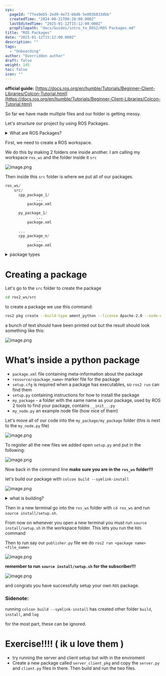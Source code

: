 ```yaml
---
sys:
  pageId: "7fea9eb5-2ed9-4e73-b6d6-5e093b833dbb"
  createdTime: "2024-08-21T00:28:00.000Z"
  lastEditedTime: "2025-01-12T15:12:00.000Z"
  propFilepath: "docs/Guides/intro_to_ROS2/ROS Packages.md"
title: "ROS Packages"
date: "2025-01-12T15:12:00.000Z"
description: ""
tags:
  - "Onboarding"
author: "Overridden author"
draft: false
weight: 145
toc: false
icon: ""
---
```


**official guide:** [https://docs.ros.org/en/humble/Tutorials/Beginner-Client-Libraries/Colcon-Tutorial.html](https://docs.ros.org/en/humble/Tutorials/Beginner-Client-Libraries/Colcon-Tutorial.html)

So far we have made multiple files and our folder is getting messy.

Let's structure our project by using ROS Packages.

<details>

<summary>What are ROS Packages?</summary>

ROS Packages are, as the name implies, packages of code that are highly sharable between ROS developers.

They consist of a folder, `package.xml` file, and source code

```python
      cpp_package_1/
		      ... imagine much code files here ..
          package.xml
```

</details>

First, we need to create a ROS workspace.

We do this by making 2 folders one inside another. I am calling my workspace `ros_ws` and the folder inside it `src`

![image.png](https://prod-files-secure.s3.us-west-2.amazonaws.com/d518164a-d88e-44d1-a4ee-3adb3bd8bce0/70706947-fd18-4537-a67b-e12946812d31/image.png?X-Amz-Algorithm=AWS4-HMAC-SHA256&X-Amz-Content-Sha256=UNSIGNED-PAYLOAD&X-Amz-Credential=ASIAZI2LB4665YPE52ZD%2F20250416%2Fus-west-2%2Fs3%2Faws4_request&X-Amz-Date=20250416T081219Z&X-Amz-Expires=3600&X-Amz-Security-Token=IQoJb3JpZ2luX2VjELj%2F%2F%2F%2F%2F%2F%2F%2F%2F%2FwEaCXVzLXdlc3QtMiJIMEYCIQDdW6mMmxXaYJZhT%2FkWEayqt8Kkscyxh69E3Au60KSqLwIhALgWx9zg0sp56SWXbwNRSNUdoSgWO6ojv1HpJdnHyoaGKv8DCEEQABoMNjM3NDIzMTgzODA1IgzlpMfBR071RAnEA4sq3ANrn3qeh%2FYtwzaHpz2yZPo%2BiH4c0EiHz3JRsVUkMdkaa9W8eLEwITcWh%2B%2BYac%2BC9QgxdeeTgfwbjB5Qc1zG%2FjUxOdg6kYekJuKGAtp57j8HZIO8H8xHzURlScUlhZeM3S3ID6vaZLuzRLOR4mu%2FpDlIfp%2Bfgz8tzDJ3sTt4MutFbw1CwRusORltz873%2BlIMcfUUjxi6VweUXgaYmXs8Ezzu4Q2ZXf3kh4RakCb5ITR%2F7SodfKjG2tXffcHQcXVmBBdewhOzBJf5TkoN5ctCrskoQx61USp3YHZY0SQUyXKHV%2BoL4K3YZwrtEUUgqsMt2dIdQCy1%2FnPEifyBrJfQTJRCCFAynACRF1oPJVFlkuFeP%2FYTHIYG8%2FhihJ4axqPahs%2BRK5V6nQ4PY8dReuVsDm2%2BLtOhElz99E1rzVBrDLTxmApJ%2F6ytixUk8k24mQCc3K3qhmwAJTbQr6FFin%2F01OTYqPhym1nOytzQ4pksElJ5Vu76%2BkoPcck%2FXbkJoYd5l4NJJG3I4JeX8k%2FBPaVjPuCQ67O2UtLxNaHPuefE6FZmz8YgVfa0xpTZvss9su5%2Brmpc1bnuEwA6dpW0gI7ml4LuNmqVhJqFEwLsN44i22Ji39O0CLT%2FYZuJBN6nsjCdwP2%2FBjqkAbEw85XyL3g3anmRTVmeuyjX8ovMYWEtUCawRygARlv3dv05xJ8Z4LM%2FY4LQn4krpaVTQ0J5PIj32ZyrSq04MKnZ1KNtBkpBa8OYPphCBFbpNyECKkMELs1mEFRqXPhcDdyIzrPxUUrkhHzLqrPpKwHzBIEA3n6vS4g0xpZg0%2FaFjL0z6ADLt%2B2FUynapBrwqg74iUIcK054VlffUKxCmiZsC7yX&X-Amz-Signature=8acf8905da19049f97ecdf8b39c832d23790046be5979c77a407d4d8bdab6ef0&X-Amz-SignedHeaders=host&x-id=GetObject)

Then inside this `src` folder is where we put all of our packages.

```python
ros_ws/
    src/
      cpp_package_1/
		      ...
          package.xml

      py_package_1/
		      ...
          package.xml

      ...
      cpp_package_n/
		      ...
          package.xml

```

<details>

<summary>package types</summary>

packages can be either `C++` or python.

the intern file structure is different for each but for this guide we will stick to creating python packages

</details>

# Creating a package

Let's go to the `src` folder to create the package

```bash
cd ros2_ws/src
```

to create a package we use this command:

```bash
ros2 pkg create --build-type ament_python --license Apache-2.0 --node-name my_node my_package
```

a bunch of text should have been printed out but the result should look something like this:

![image.png](https://prod-files-secure.s3.us-west-2.amazonaws.com/d518164a-d88e-44d1-a4ee-3adb3bd8bce0/e6cf1e3f-8512-4a3e-b131-079f800bf3e8/image.png?X-Amz-Algorithm=AWS4-HMAC-SHA256&X-Amz-Content-Sha256=UNSIGNED-PAYLOAD&X-Amz-Credential=ASIAZI2LB4665YPE52ZD%2F20250416%2Fus-west-2%2Fs3%2Faws4_request&X-Amz-Date=20250416T081219Z&X-Amz-Expires=3600&X-Amz-Security-Token=IQoJb3JpZ2luX2VjELj%2F%2F%2F%2F%2F%2F%2F%2F%2F%2FwEaCXVzLXdlc3QtMiJIMEYCIQDdW6mMmxXaYJZhT%2FkWEayqt8Kkscyxh69E3Au60KSqLwIhALgWx9zg0sp56SWXbwNRSNUdoSgWO6ojv1HpJdnHyoaGKv8DCEEQABoMNjM3NDIzMTgzODA1IgzlpMfBR071RAnEA4sq3ANrn3qeh%2FYtwzaHpz2yZPo%2BiH4c0EiHz3JRsVUkMdkaa9W8eLEwITcWh%2B%2BYac%2BC9QgxdeeTgfwbjB5Qc1zG%2FjUxOdg6kYekJuKGAtp57j8HZIO8H8xHzURlScUlhZeM3S3ID6vaZLuzRLOR4mu%2FpDlIfp%2Bfgz8tzDJ3sTt4MutFbw1CwRusORltz873%2BlIMcfUUjxi6VweUXgaYmXs8Ezzu4Q2ZXf3kh4RakCb5ITR%2F7SodfKjG2tXffcHQcXVmBBdewhOzBJf5TkoN5ctCrskoQx61USp3YHZY0SQUyXKHV%2BoL4K3YZwrtEUUgqsMt2dIdQCy1%2FnPEifyBrJfQTJRCCFAynACRF1oPJVFlkuFeP%2FYTHIYG8%2FhihJ4axqPahs%2BRK5V6nQ4PY8dReuVsDm2%2BLtOhElz99E1rzVBrDLTxmApJ%2F6ytixUk8k24mQCc3K3qhmwAJTbQr6FFin%2F01OTYqPhym1nOytzQ4pksElJ5Vu76%2BkoPcck%2FXbkJoYd5l4NJJG3I4JeX8k%2FBPaVjPuCQ67O2UtLxNaHPuefE6FZmz8YgVfa0xpTZvss9su5%2Brmpc1bnuEwA6dpW0gI7ml4LuNmqVhJqFEwLsN44i22Ji39O0CLT%2FYZuJBN6nsjCdwP2%2FBjqkAbEw85XyL3g3anmRTVmeuyjX8ovMYWEtUCawRygARlv3dv05xJ8Z4LM%2FY4LQn4krpaVTQ0J5PIj32ZyrSq04MKnZ1KNtBkpBa8OYPphCBFbpNyECKkMELs1mEFRqXPhcDdyIzrPxUUrkhHzLqrPpKwHzBIEA3n6vS4g0xpZg0%2FaFjL0z6ADLt%2B2FUynapBrwqg74iUIcK054VlffUKxCmiZsC7yX&X-Amz-Signature=d22158f90e44d862f4faa5940c448f42315812e44f71994c4748d57a26120b19&X-Amz-SignedHeaders=host&x-id=GetObject)

# What’s inside a python package

- `package.xml` file containing meta-information about the package
- `resource/<package_name>` marker file for the package
- `setup.cfg` is required when a package has executables, so `ros2 run` can find them
- `setup.py` containing instructions for how to install the package
- `my_package` - a folder with the same name as your package, used by ROS 2 tools to find your package, contains `__init__.py`
- `my_node.py` an example node file (how nice of them)

Let's move all of our code into the `my_package/my_package` folder (this is next to the `my_node.py` file)

![image.png](https://prod-files-secure.s3.us-west-2.amazonaws.com/d518164a-d88e-44d1-a4ee-3adb3bd8bce0/9ce58f11-0da9-4d3e-b86d-506a9685d378/image.png?X-Amz-Algorithm=AWS4-HMAC-SHA256&X-Amz-Content-Sha256=UNSIGNED-PAYLOAD&X-Amz-Credential=ASIAZI2LB4665YPE52ZD%2F20250416%2Fus-west-2%2Fs3%2Faws4_request&X-Amz-Date=20250416T081219Z&X-Amz-Expires=3600&X-Amz-Security-Token=IQoJb3JpZ2luX2VjELj%2F%2F%2F%2F%2F%2F%2F%2F%2F%2FwEaCXVzLXdlc3QtMiJIMEYCIQDdW6mMmxXaYJZhT%2FkWEayqt8Kkscyxh69E3Au60KSqLwIhALgWx9zg0sp56SWXbwNRSNUdoSgWO6ojv1HpJdnHyoaGKv8DCEEQABoMNjM3NDIzMTgzODA1IgzlpMfBR071RAnEA4sq3ANrn3qeh%2FYtwzaHpz2yZPo%2BiH4c0EiHz3JRsVUkMdkaa9W8eLEwITcWh%2B%2BYac%2BC9QgxdeeTgfwbjB5Qc1zG%2FjUxOdg6kYekJuKGAtp57j8HZIO8H8xHzURlScUlhZeM3S3ID6vaZLuzRLOR4mu%2FpDlIfp%2Bfgz8tzDJ3sTt4MutFbw1CwRusORltz873%2BlIMcfUUjxi6VweUXgaYmXs8Ezzu4Q2ZXf3kh4RakCb5ITR%2F7SodfKjG2tXffcHQcXVmBBdewhOzBJf5TkoN5ctCrskoQx61USp3YHZY0SQUyXKHV%2BoL4K3YZwrtEUUgqsMt2dIdQCy1%2FnPEifyBrJfQTJRCCFAynACRF1oPJVFlkuFeP%2FYTHIYG8%2FhihJ4axqPahs%2BRK5V6nQ4PY8dReuVsDm2%2BLtOhElz99E1rzVBrDLTxmApJ%2F6ytixUk8k24mQCc3K3qhmwAJTbQr6FFin%2F01OTYqPhym1nOytzQ4pksElJ5Vu76%2BkoPcck%2FXbkJoYd5l4NJJG3I4JeX8k%2FBPaVjPuCQ67O2UtLxNaHPuefE6FZmz8YgVfa0xpTZvss9su5%2Brmpc1bnuEwA6dpW0gI7ml4LuNmqVhJqFEwLsN44i22Ji39O0CLT%2FYZuJBN6nsjCdwP2%2FBjqkAbEw85XyL3g3anmRTVmeuyjX8ovMYWEtUCawRygARlv3dv05xJ8Z4LM%2FY4LQn4krpaVTQ0J5PIj32ZyrSq04MKnZ1KNtBkpBa8OYPphCBFbpNyECKkMELs1mEFRqXPhcDdyIzrPxUUrkhHzLqrPpKwHzBIEA3n6vS4g0xpZg0%2FaFjL0z6ADLt%2B2FUynapBrwqg74iUIcK054VlffUKxCmiZsC7yX&X-Amz-Signature=7bcd09aa9f64fb708577826cc4b4a046adc26e71a799d3917f683bcea0e75a75&X-Amz-SignedHeaders=host&x-id=GetObject)

To register all the new files we added open `setup.py` and put in the following:

![image.png](https://prod-files-secure.s3.us-west-2.amazonaws.com/d518164a-d88e-44d1-a4ee-3adb3bd8bce0/1cd7c262-4cae-4496-9d75-c178537d24a2/image.png?X-Amz-Algorithm=AWS4-HMAC-SHA256&X-Amz-Content-Sha256=UNSIGNED-PAYLOAD&X-Amz-Credential=ASIAZI2LB4665YPE52ZD%2F20250416%2Fus-west-2%2Fs3%2Faws4_request&X-Amz-Date=20250416T081219Z&X-Amz-Expires=3600&X-Amz-Security-Token=IQoJb3JpZ2luX2VjELj%2F%2F%2F%2F%2F%2F%2F%2F%2F%2FwEaCXVzLXdlc3QtMiJIMEYCIQDdW6mMmxXaYJZhT%2FkWEayqt8Kkscyxh69E3Au60KSqLwIhALgWx9zg0sp56SWXbwNRSNUdoSgWO6ojv1HpJdnHyoaGKv8DCEEQABoMNjM3NDIzMTgzODA1IgzlpMfBR071RAnEA4sq3ANrn3qeh%2FYtwzaHpz2yZPo%2BiH4c0EiHz3JRsVUkMdkaa9W8eLEwITcWh%2B%2BYac%2BC9QgxdeeTgfwbjB5Qc1zG%2FjUxOdg6kYekJuKGAtp57j8HZIO8H8xHzURlScUlhZeM3S3ID6vaZLuzRLOR4mu%2FpDlIfp%2Bfgz8tzDJ3sTt4MutFbw1CwRusORltz873%2BlIMcfUUjxi6VweUXgaYmXs8Ezzu4Q2ZXf3kh4RakCb5ITR%2F7SodfKjG2tXffcHQcXVmBBdewhOzBJf5TkoN5ctCrskoQx61USp3YHZY0SQUyXKHV%2BoL4K3YZwrtEUUgqsMt2dIdQCy1%2FnPEifyBrJfQTJRCCFAynACRF1oPJVFlkuFeP%2FYTHIYG8%2FhihJ4axqPahs%2BRK5V6nQ4PY8dReuVsDm2%2BLtOhElz99E1rzVBrDLTxmApJ%2F6ytixUk8k24mQCc3K3qhmwAJTbQr6FFin%2F01OTYqPhym1nOytzQ4pksElJ5Vu76%2BkoPcck%2FXbkJoYd5l4NJJG3I4JeX8k%2FBPaVjPuCQ67O2UtLxNaHPuefE6FZmz8YgVfa0xpTZvss9su5%2Brmpc1bnuEwA6dpW0gI7ml4LuNmqVhJqFEwLsN44i22Ji39O0CLT%2FYZuJBN6nsjCdwP2%2FBjqkAbEw85XyL3g3anmRTVmeuyjX8ovMYWEtUCawRygARlv3dv05xJ8Z4LM%2FY4LQn4krpaVTQ0J5PIj32ZyrSq04MKnZ1KNtBkpBa8OYPphCBFbpNyECKkMELs1mEFRqXPhcDdyIzrPxUUrkhHzLqrPpKwHzBIEA3n6vS4g0xpZg0%2FaFjL0z6ADLt%2B2FUynapBrwqg74iUIcK054VlffUKxCmiZsC7yX&X-Amz-Signature=f63ea44e9debfbd3dcca1f45746f231d372d9c26e7adf5f5510021e83998f075&X-Amz-SignedHeaders=host&x-id=GetObject)

Now back in the command line **make sure you are in the** **`ros_ws`** **folder!!!**

let's build our package with `colcon build --symlink-install`

![image.png](https://prod-files-secure.s3.us-west-2.amazonaws.com/d518164a-d88e-44d1-a4ee-3adb3bd8bce0/2f2a0d27-b173-48fd-b189-5f5c0ce65619/image.png?X-Amz-Algorithm=AWS4-HMAC-SHA256&X-Amz-Content-Sha256=UNSIGNED-PAYLOAD&X-Amz-Credential=ASIAZI2LB4665YPE52ZD%2F20250416%2Fus-west-2%2Fs3%2Faws4_request&X-Amz-Date=20250416T081219Z&X-Amz-Expires=3600&X-Amz-Security-Token=IQoJb3JpZ2luX2VjELj%2F%2F%2F%2F%2F%2F%2F%2F%2F%2FwEaCXVzLXdlc3QtMiJIMEYCIQDdW6mMmxXaYJZhT%2FkWEayqt8Kkscyxh69E3Au60KSqLwIhALgWx9zg0sp56SWXbwNRSNUdoSgWO6ojv1HpJdnHyoaGKv8DCEEQABoMNjM3NDIzMTgzODA1IgzlpMfBR071RAnEA4sq3ANrn3qeh%2FYtwzaHpz2yZPo%2BiH4c0EiHz3JRsVUkMdkaa9W8eLEwITcWh%2B%2BYac%2BC9QgxdeeTgfwbjB5Qc1zG%2FjUxOdg6kYekJuKGAtp57j8HZIO8H8xHzURlScUlhZeM3S3ID6vaZLuzRLOR4mu%2FpDlIfp%2Bfgz8tzDJ3sTt4MutFbw1CwRusORltz873%2BlIMcfUUjxi6VweUXgaYmXs8Ezzu4Q2ZXf3kh4RakCb5ITR%2F7SodfKjG2tXffcHQcXVmBBdewhOzBJf5TkoN5ctCrskoQx61USp3YHZY0SQUyXKHV%2BoL4K3YZwrtEUUgqsMt2dIdQCy1%2FnPEifyBrJfQTJRCCFAynACRF1oPJVFlkuFeP%2FYTHIYG8%2FhihJ4axqPahs%2BRK5V6nQ4PY8dReuVsDm2%2BLtOhElz99E1rzVBrDLTxmApJ%2F6ytixUk8k24mQCc3K3qhmwAJTbQr6FFin%2F01OTYqPhym1nOytzQ4pksElJ5Vu76%2BkoPcck%2FXbkJoYd5l4NJJG3I4JeX8k%2FBPaVjPuCQ67O2UtLxNaHPuefE6FZmz8YgVfa0xpTZvss9su5%2Brmpc1bnuEwA6dpW0gI7ml4LuNmqVhJqFEwLsN44i22Ji39O0CLT%2FYZuJBN6nsjCdwP2%2FBjqkAbEw85XyL3g3anmRTVmeuyjX8ovMYWEtUCawRygARlv3dv05xJ8Z4LM%2FY4LQn4krpaVTQ0J5PIj32ZyrSq04MKnZ1KNtBkpBa8OYPphCBFbpNyECKkMELs1mEFRqXPhcDdyIzrPxUUrkhHzLqrPpKwHzBIEA3n6vS4g0xpZg0%2FaFjL0z6ADLt%2B2FUynapBrwqg74iUIcK054VlffUKxCmiZsC7yX&X-Amz-Signature=238e9735b9e36d51e81236dc8ce8a141730c354e5e4cfc825947e932648ee982&X-Amz-SignedHeaders=host&x-id=GetObject)

<details>

<summary>what is building?</summary>

if you are a CS major at Rose-Hulman you will learn the answer to this in CSSE132

but TLDR; is it combines all the code files into one program that can be run easily 

</details>

Then in a new terminal go into the `ros_ws` folder with `cd ros_ws` and run `source install/setup.sh`. 

From now on whenever you open a new terminal you must run `source install/setup.sh` in the workspace folder. This lets you run the `ROS` command

Then to run say our `publisher.py` file we do `ros2 run <package name> <file_name>`

![image.png](https://prod-files-secure.s3.us-west-2.amazonaws.com/d518164a-d88e-44d1-a4ee-3adb3bd8bce0/4f4b1219-3a44-4632-aa0a-ce3471699f59/image.png?X-Amz-Algorithm=AWS4-HMAC-SHA256&X-Amz-Content-Sha256=UNSIGNED-PAYLOAD&X-Amz-Credential=ASIAZI2LB4665YPE52ZD%2F20250416%2Fus-west-2%2Fs3%2Faws4_request&X-Amz-Date=20250416T081219Z&X-Amz-Expires=3600&X-Amz-Security-Token=IQoJb3JpZ2luX2VjELj%2F%2F%2F%2F%2F%2F%2F%2F%2F%2FwEaCXVzLXdlc3QtMiJIMEYCIQDdW6mMmxXaYJZhT%2FkWEayqt8Kkscyxh69E3Au60KSqLwIhALgWx9zg0sp56SWXbwNRSNUdoSgWO6ojv1HpJdnHyoaGKv8DCEEQABoMNjM3NDIzMTgzODA1IgzlpMfBR071RAnEA4sq3ANrn3qeh%2FYtwzaHpz2yZPo%2BiH4c0EiHz3JRsVUkMdkaa9W8eLEwITcWh%2B%2BYac%2BC9QgxdeeTgfwbjB5Qc1zG%2FjUxOdg6kYekJuKGAtp57j8HZIO8H8xHzURlScUlhZeM3S3ID6vaZLuzRLOR4mu%2FpDlIfp%2Bfgz8tzDJ3sTt4MutFbw1CwRusORltz873%2BlIMcfUUjxi6VweUXgaYmXs8Ezzu4Q2ZXf3kh4RakCb5ITR%2F7SodfKjG2tXffcHQcXVmBBdewhOzBJf5TkoN5ctCrskoQx61USp3YHZY0SQUyXKHV%2BoL4K3YZwrtEUUgqsMt2dIdQCy1%2FnPEifyBrJfQTJRCCFAynACRF1oPJVFlkuFeP%2FYTHIYG8%2FhihJ4axqPahs%2BRK5V6nQ4PY8dReuVsDm2%2BLtOhElz99E1rzVBrDLTxmApJ%2F6ytixUk8k24mQCc3K3qhmwAJTbQr6FFin%2F01OTYqPhym1nOytzQ4pksElJ5Vu76%2BkoPcck%2FXbkJoYd5l4NJJG3I4JeX8k%2FBPaVjPuCQ67O2UtLxNaHPuefE6FZmz8YgVfa0xpTZvss9su5%2Brmpc1bnuEwA6dpW0gI7ml4LuNmqVhJqFEwLsN44i22Ji39O0CLT%2FYZuJBN6nsjCdwP2%2FBjqkAbEw85XyL3g3anmRTVmeuyjX8ovMYWEtUCawRygARlv3dv05xJ8Z4LM%2FY4LQn4krpaVTQ0J5PIj32ZyrSq04MKnZ1KNtBkpBa8OYPphCBFbpNyECKkMELs1mEFRqXPhcDdyIzrPxUUrkhHzLqrPpKwHzBIEA3n6vS4g0xpZg0%2FaFjL0z6ADLt%2B2FUynapBrwqg74iUIcK054VlffUKxCmiZsC7yX&X-Amz-Signature=7e1b92506269c155faeba1ec91fa51465c18f8099fd104332031b6e7e4ce2a0a&X-Amz-SignedHeaders=host&x-id=GetObject)

**remember to run** **`source install/setup.sh`** **for the subscriber!!!**

![image.png](https://prod-files-secure.s3.us-west-2.amazonaws.com/d518164a-d88e-44d1-a4ee-3adb3bd8bce0/02121119-dad4-49ec-8356-c956108b4243/image.png?X-Amz-Algorithm=AWS4-HMAC-SHA256&X-Amz-Content-Sha256=UNSIGNED-PAYLOAD&X-Amz-Credential=ASIAZI2LB4665YPE52ZD%2F20250416%2Fus-west-2%2Fs3%2Faws4_request&X-Amz-Date=20250416T081219Z&X-Amz-Expires=3600&X-Amz-Security-Token=IQoJb3JpZ2luX2VjELj%2F%2F%2F%2F%2F%2F%2F%2F%2F%2FwEaCXVzLXdlc3QtMiJIMEYCIQDdW6mMmxXaYJZhT%2FkWEayqt8Kkscyxh69E3Au60KSqLwIhALgWx9zg0sp56SWXbwNRSNUdoSgWO6ojv1HpJdnHyoaGKv8DCEEQABoMNjM3NDIzMTgzODA1IgzlpMfBR071RAnEA4sq3ANrn3qeh%2FYtwzaHpz2yZPo%2BiH4c0EiHz3JRsVUkMdkaa9W8eLEwITcWh%2B%2BYac%2BC9QgxdeeTgfwbjB5Qc1zG%2FjUxOdg6kYekJuKGAtp57j8HZIO8H8xHzURlScUlhZeM3S3ID6vaZLuzRLOR4mu%2FpDlIfp%2Bfgz8tzDJ3sTt4MutFbw1CwRusORltz873%2BlIMcfUUjxi6VweUXgaYmXs8Ezzu4Q2ZXf3kh4RakCb5ITR%2F7SodfKjG2tXffcHQcXVmBBdewhOzBJf5TkoN5ctCrskoQx61USp3YHZY0SQUyXKHV%2BoL4K3YZwrtEUUgqsMt2dIdQCy1%2FnPEifyBrJfQTJRCCFAynACRF1oPJVFlkuFeP%2FYTHIYG8%2FhihJ4axqPahs%2BRK5V6nQ4PY8dReuVsDm2%2BLtOhElz99E1rzVBrDLTxmApJ%2F6ytixUk8k24mQCc3K3qhmwAJTbQr6FFin%2F01OTYqPhym1nOytzQ4pksElJ5Vu76%2BkoPcck%2FXbkJoYd5l4NJJG3I4JeX8k%2FBPaVjPuCQ67O2UtLxNaHPuefE6FZmz8YgVfa0xpTZvss9su5%2Brmpc1bnuEwA6dpW0gI7ml4LuNmqVhJqFEwLsN44i22Ji39O0CLT%2FYZuJBN6nsjCdwP2%2FBjqkAbEw85XyL3g3anmRTVmeuyjX8ovMYWEtUCawRygARlv3dv05xJ8Z4LM%2FY4LQn4krpaVTQ0J5PIj32ZyrSq04MKnZ1KNtBkpBa8OYPphCBFbpNyECKkMELs1mEFRqXPhcDdyIzrPxUUrkhHzLqrPpKwHzBIEA3n6vS4g0xpZg0%2FaFjL0z6ADLt%2B2FUynapBrwqg74iUIcK054VlffUKxCmiZsC7yX&X-Amz-Signature=b8095de0a551c0de73a479e232016b5d510750ece8cbd9b33468a099410a1901&X-Amz-SignedHeaders=host&x-id=GetObject)

and congrats you have successfully setup your own `ROS` package.

### Sidenote:

running `colcon build --symlink-install` has created other folder `build`, `install`, and `log`

for the most part, these can be ignored.

# Exercise!!!! ( ik u love them )

- try running the server and client setup but with in the enviroment
- Create a new package called `server_client_pkg` and copy the `server.py` and `client.py` files in there. Then build and run the two files.
